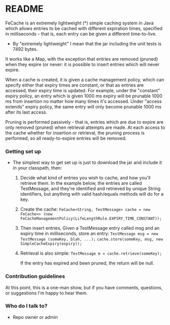 # README #

FeCache is an extremely lightweight (*) simple caching system in Java which allows 
entries to be cached with different expiration times, specified in milliseconds - 
that is, each entry can be given a different time-to-live.

* By "extremely lightweight" I mean that the jar including the unit tests is 7492 bytes.

It works like a Map, with the exception that entries are removed (pruned) when
they expire (or never: it is possible to insert entries which will never expire.

When a cache is created, it is given a cache management policy, which can specify 
either that expiry times are constant, or that as entries are accessed, their expiry 
time is updated.  For example, under the "constant" expiry policy, an entry which is 
given 1000 ms expiry will be prunable 1000 ms from insertion no matter how many times 
it's accessed.  Under "access extends" expiry policy, the same entry will only 
become prunable 1000 ms after its last access.

Pruning is performed passively - that is, entries which are due to expire are 
only removed (pruned) when retrieval attempts are made.  At each access to the cache whether for insertion or retrieval, the pruning process is performed, so all ready-to-expire entries will be removed.


### Getting set up ###
* The simplest way to get set up is just to download the jar and include it in your classpath, then:
    1. Decide what kind of entries you wish to cache, and how you'll retrieve 
         them.  In the example below, the entries are called TestMessage, and 
         they're identified and retrieved by unique String identifiers, but 
         anything with valid hash/equals methods will do for a key.
    2. Create the cache:
	`FeCache<String, TestMessage> cache = new FeCache<> (new FeCacheManagementPolicy(LifeLengthRule.EXPIRY_TIME_CONSTANT));`

		
    3. Then insert entries, Given a TestMessage entry called msg and an expiry time in milliseconds, store an entry:
	`TestMessage msg = new TestMessage (someKey, blah, ...);`
	`cache.store(someKey, msg, new SimpleCacheExpiry(expiry));`		


    4. Retrieval is also simple:
	`TestMessage m = cache.retrieve(someKey);`
		
		If the entry has expired and been pruned, the return will be null.

		
	


### Contribution guidelines ###

At this point, this is a one-man show, but if you have comments, questions, or suggestions I'm happy to hear them.


### Who do I talk to? ###

* Repo owner or admin